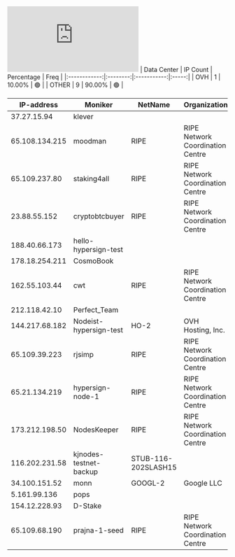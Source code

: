 ![Diagramm](https://github.com/obajay/StateSync-snapshots/blob/main/Projects/Hypersign/1/README.md)
| Data Center | IP Count | Percentage | Freq |
|:------------:|:--------:|:-----------:|:-----:|
| OVH | 1 | 10.00% | 🟢 |
| OTHER | 9 | 90.00% | 🟢 |

<!-- START_TABLE -->
| IP-address | Moniker | NetName | Organization |
|-------------|-------------|-------------|-------------|
| 37.27.15.94 | klever |  |  |
| 65.108.134.215 | moodman | RIPE | RIPE Network Coordination Centre |
| 65.109.237.80 | staking4all | RIPE | RIPE Network Coordination Centre |
| 23.88.55.152 | cryptobtcbuyer | RIPE | RIPE Network Coordination Centre |
| 188.40.66.173 | hello-hypersign-test |  |  |
| 178.18.254.211 | CosmoBook |  |  |
| 162.55.103.44 | cwt | RIPE | RIPE Network Coordination Centre |
| 212.118.42.10 | Perfect_Team |  |  |
| 144.217.68.182 | Nodeist-hypersign-test | HO-2 | OVH Hosting, Inc. |
| 65.109.39.223 | rjsimp | RIPE | RIPE Network Coordination Centre |
| 65.21.134.219 | hypersign-node-1 | RIPE | RIPE Network Coordination Centre |
| 173.212.198.50 | NodesKeeper | RIPE | RIPE Network Coordination Centre |
| 116.202.231.58 | kjnodes-testnet-backup | STUB-116-202SLASH15 |  |
| 34.100.151.52 | monn | GOOGL-2 | Google LLC |
| 5.161.99.136 | pops |  |  |
| 154.12.228.93 | D-Stake |  |  |
| 65.109.68.190 | prajna-1-seed | RIPE | RIPE Network Coordination Centre |

<!-- END_TABLE -->